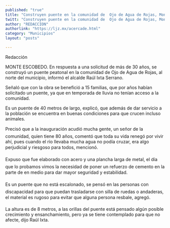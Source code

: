 ```yaml
---
published: "true"
title: "Construyen puente en la comunidad de  Ojo de Agua de Rojas, Monte Escobedo"
twitt: "Construyen puente en la comunidad de  Ojo de Agua de Rojas, Monte Escobedo"
author: "REDACCION"
authorlink: "https://ljz.mx/acercade.html"
category: "Municipios"
layout: "posts"

---
```



  Redacción



  MONTE ESCOBEDO. En respuesta a una solicitud de más de 30 años, se construyó un puente peatonal en la comunidad de Ojo de Agua de Rojas, al norte del municipio, informó el alcalde Raúl Ixta Serrano.



  Señaló que con la obra se benefició a 15 familias, que por años habían solicitado un puente, ya que en temporada de lluvia no tenían acceso a la comunidad.



  Es un puente de 40 metros de largo, explicó, que además de dar servicio a la población se encuentra en buenas condiciones para que crucen incluso animales.



  Precisó que a la inauguración acudió mucha gente, un señor de la comunidad, quien tiene 80 años, comentó que toda su vida renegó por vivir ahí, pues cuando el río llevaba mucha agua no podía cruzar, era algo perjudicial y riesgoso para todos, mencionó.



  Expuso que fue elaborado con acero y una plancha larga de metal, el día que lo probamos vimos la necesidad de poner un refuerzo de cemento en la parte de en medio para dar mayor seguridad y estabilidad.



  Es un puente que no está escalonado, se pensó en las personas con discapacidad para que puedan trasladarse con silla de ruedas o andaderas, el material es rugoso para evitar que alguna persona resbale, agregó.



  La altura es de 8 metros, a las orillas del puente está pensado algún posible crecimiento y ensanchamiento, pero ya se tiene contemplado para que no afecte, dijo Raúl Ixta.



   

